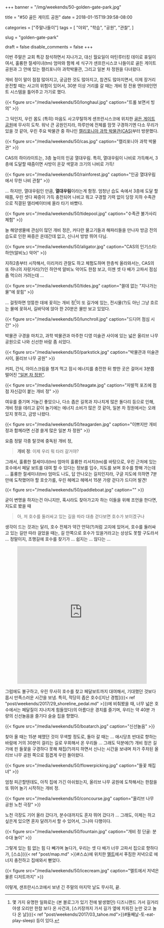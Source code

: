 +++
banner = "/img/weekends/50-golden-gate-park.jpg"

title = "#50 골든 게이트 공원"
date = 2018-01-15T19:39:58-08:00

categories = ["주말나들이"]
tags = [
    "야외",
    "학습",
    "공원",
    "관찰",
]

slug = "golden-gate-park"

draft = false
disable_comments = false
+++

이번 주말은 교회 특강 참석하면서 지나가고, 대신 월요일이 마틴루터킹 데이로
휴일이여서, 훌륭한 절세미녀(tm) 엄마와 함께 세 식구가 샌프란시스코 나들이로
골든 게이트 공원과 그 안에 있는 캘리포니아 과학박물관, 그리고 일본 차 정원을
다녀왔다.

<!--more-->

개비 정이 말이 점점 많아지고, 궁금한 것도 많아지고, 참견도 많아지면서, 
이제 장거리 운전할 때는 사고의 위험이 있어서, 30분 이상 거리를 갈 때는
개비 정 전용 엔터테인먼트 시스템을 틀어주고 가기로 했다.

{{< figure src="/media/weekends/50/longhaul.jpg" 
    caption="트롤 보면서 빙의" >}}

그 덕인지, 우린 몸도 (특히) 마음도 사고무탈하게 샌프란시스코에 위치한 
[골든 게이트 공원](https://goldengatepark.com/)에 무사히 도착.
워낙 큰 공원인지라, 하루만에 전체를 맘껏 구경하기엔 다소 무리가 있을 것 같아,
우린 주요 박물관 중 하나인 [캘리포니아 과학
박물관(CAS)](https://www.calacademy.org)부터 방문했다.

{{< figure src="/media/weekends/50/cas.jpg"
  caption="캘리포니아 과학 박물관" >}}

CAS의 하이라이트는, 3층 높이의 인공 열대우림. 특히, 열대우림이 나비로 가득해서,
3층에 도달할 때즘이면 사방이 온갖 색깔과 크기의 나비로 가득!

{{< figure src="/media/weekends/50/rainforest.jpg"
  caption="인공 열대우림에서 무한 나비 관찰" >}}

… 하지만, 열대우림인 만큼, **열대우림**이라는게 함정. 엄청난 습도 속에서
3층에 도달 할 때쯤, 우린 셋다 짜증이 가득 충전되어 나비고 뭐고 구경할 기력 없이
당장 지하 수족관으로 직결된 엘리베이터에 올라 타기 바빴다.

{{< figure src="/media/weekends/50/tidepool.jpg"
  caption="수족관 불가사리 체험" >}}

늘 해양생물에 관심이 많던 개비 정은, 커다란 물고기들과 해파리들을 만나자 방금
전의 습도로 인한 짜증은 온데간데 없고, 신나서 방방 뛰어 다님.

{{< figure src="/media/weekends/50/aligator.jpg"
  caption="CAS의 인기스타: 하얀(알비노) 악어" >}}

지하2층부터 시작해서, 이리저리 관찰도 하고 체험도하며 한층씩 올라와서는,
CAS의 또 하나의 자랑거리(?)인 하얀색 알비노 악어도 한참 보고, 이젠 셋 다 배가
고파서 점심 좀 먹으러 가려는데 … 

{{< figure
  src="/media/weekends/50/tides.jpg"
  caption="쓸데 없는 \"지나가는 물\"에 꽂힘" >}}

… 걸핏하면 엉뚱한 데에 꽂히는 개비 정[^1]이 또 길가에 있는, 전시물(?)도 아닌 그냥
흐르는 물에 꽂혀서, 길바닥에 앉아 한 20분은 물만 보고 있었다.

[^1]: 몇 가지 유명한 일화로는 (본 블로그가 있기 전에 발생했던) 디즈니랜드 가서 길거리 야생 오리만 한참 보다 온 사건과, [스키장까지 가서 길가 옆에 치워진 눈만 갖고 놀다 온 날]({{< ref "post/weekends/2017/03_tahoe.md">}}#둘째날-토-eat-play-sleep) 등이 있다.

{{< figure
  src="/media/weekends/50/lunchroll.jpg"
  caption="드디어 점심 시간" >}}

박물관 구경을 마치고, 과학 박물관과 마주한 디영 미술관 사이에 있는 넓은 올리브
나무 공원으로 나와 신선한 바람 좀 쇠었다.

{{< figure src="/media/weekends/50/parkstick.jpg"
  caption="박물관과 미술관 사이, 올리브 나무 공원" >}}

커피, 간식, 아이스크림을 챙겨 먹고 잠시 에너지를 충전한 뒤 향한 곳은 
걸어서 3분쯤 떨어진 ["일본 차 정원"](http://japaneseteagardensf.com/).

{{< figure src="/media/weekends/50/teagate.jpg"
  caption="자발적 포즈에 점점 자신감이 붙는 개비 정" >}}

여유를 즐기며 거늘긴 좋았으나, 다소 좁은 길목과 지나치게 많은 돌다리 등으로 
인해, 개비 정을 데리고 같이 놀기에는 에너지 소비가 많은 것 같아, 일본
차 정원에서는 오래 있지 못하고, 금방 나왔다.

{{< figure src="/media/weekends/50/teagarden.jpg"
  caption="이쁘지만 개비 정과 함께라면 신경 쓸게 많은 일본 차 정원" >}}

요즘 정말 각종 탈것에 중독된 개비 정,

> **개비 정**: 이제 우리 뭐 타러 갈거야?

그래서, 훌륭한 절세미녀(tm) 엄마의 훌륭한 리서치(tm)를 바탕으로, 우린 근처에
있는 호수에서 페달 보트를 대여 할 수 있다는 정보를 입수, 지도를 보며 호수를
향해 가는데 … 
훌륭한 절세미녀(tm) 엄마도 나도, 답 안나오는 길치인지라, 구글 지도에 의하면
7분만에 도착했어야 할 호숫가를, 우린 헤메고 헤메서 15분 가량 걷다가 드디어
발견!

{{< figure src="/media/weekends/50/paddleboat.jpg"
  caption="" >}}
  
굳이 변명을 하자는건 아니지만, 혹시라도 찾아가고자 하는 이들을 위해 조언을
한다면, 지도로 봤을 때 

> 아, 저 호수를 둘러싸고 있는 길을 따라 대충 걷다보면 호수가 보이겠구나

생각이 드는 것과는 달리, 호수 전체가 약간 언덕(?)처럼 고지에 있어서, 호수를 
둘러싸고 있는 길만 따라 걸었을 때는, 길 안쪽으로 호수가 있을거라고는 
상상도 못할 구도라서 … 정말이지, 초행길에 호수를 찾기가 … 쉽지는 … 않다는 … 

<figure>
<iframe src="https://www.google.com/maps/embed?pb=!1m18!1m12!1m3!1d3153.8931410193086!2d-122.4763295112777!3d37.7691037245451!2m3!1f0!2f0!3f0!3m2!1i1024!2i768!4f13.1!3m3!1m2!1s0x8085876c59ebb409%3A0x9729168e2308c114!2sStow+Lake+Boathouse!5e0!3m2!1sen!2sus!4v1516079311497"
width="100%" height="450" frameborder="0" style="border:0" allowfullscreen></iframe>
</figure>

그럼에도 불구하고, 우린 무사히 호수를 찾고 페달보트까지 대여해서, 기대했던
것보다 몹시 만족스러운 시간을 보냄. 
특히, 적당히 좁은 호수([지난 경험]({{< ref 
"post/weekends/2017/29_shoreline_pedal.md" >}})에 비춰봤을 때, 너무 넓은 
호수에서는 페달질이 지나치게 힘들었다)의 아름다운 경치를 즐기며, 우리는 약 40분 
가량의 신선놀음을 즐기다 슬슬 집을 향했다.

{{< figure
  src="/media/weekends/50/boatarch.jpg"
  caption="신선놀음" >}}

찾아 올 때는 15분 헤맸던 것이 무색할 정도로, 돌아 갈 때는 … 애시당초 반대로
향하는 바람에 거의 30분이 걸리는 길로 우회해서 온 우리들 …
그래도 덕분에(?) 개비 정은 길가에 핀 들꽃을 구경하다 못해 채집(?)까지 하면서
신나는 시간을 보내며 차가 주차된 올리브 나무 공원 쪽으로 힘겹게 우린 돌아왔다.

{{< figure src="/media/weekends/50/flowerpicking.jpg"
  caption="들꽃 채집녀" >}}

엄청 피곤할텐데도, 아직 집에 가긴 아쉬웠는지, 올리브 나무 공원에 도착해서는 
한참을 또 뛰어 놀기 시작하는 개비 정. 

{{< figure src="/media/weekends/50/concourse.jpg"
  caption="올리브 나무 공원 노천 극장" >}}

노천 극장도 기어 올라 갔다가, 분수대까지도 혼자 뛰어 갔다가 … 그래도, 이제는 
하고 싶은게 있으면 혼자 달려가서 할 수 있어서, 그나마 다행이다. 

{{< figure src="/media/weekends/50/fountain.jpg"
  caption="개비 정 단골: 분수대 놀이" >}}

그렇게 있는 힘 없는 힘 다 빼가며 놀다가, 우리는 셋 다 배가 너무 고파서
집으로 향하다가, [스쇼]({{< ref "post/map.md" >}}#스쇼)에 위치한 
[멜트](https://themelt.com/)에서 푸짐한 저녁으로 에너지 충전하고 집에와서
뻗었다.

{{< figure src="/media/weekends/50/icecream.jpg"
  caption="멜트에서 저녁은 물론 디저트까지" >}}

이렇게, 샌프란시스코에서 보낸 긴 주말의 마지막 날도 무사히, 끝.

